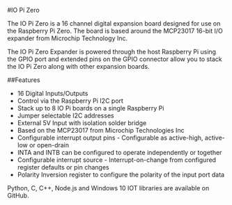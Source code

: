<!--
---
name: IO Pi Zero
class: board
type: io
formfactor: pHAT
manufacturer: AB Electronics UK
description: 16 Channel Digital Expansion Board
url: https://www.abelectronics.co.uk/p/71/io-pi-zero
github: https://github.com/abelectronicsuk
schematic: https://www.abelectronics.co.uk/docs/pdf/schematic-iopizero.pdf
buy: https://www.abelectronics.co.uk/p/71/io-pi-zero
image: 'ab-io-pi-zero.png'
pincount: 40
eeprom: no
power:
  '1':
  '2':
ground:
  '6':
  '9':
  '14':
  '20':
  '25':
  '30':
  '34':
  '39':
pin:
  '3':
    mode: i2c
  '5':
    mode: i2c
i2c:
  '0x20':
    alternate: [ '0x21', '0x22', '0x23', '0x24', '0x25', '0x26', '0x27' ]
    name: MCP23017
    device: MCP23017
-->
#IO Pi Zero

The IO Pi Zero is a 16 channel digital expansion board designed for use on the Raspberry Pi Zero. The board is based around the MCP23017 16-bit I/O expander from Microchip Technology Inc. 

The IO Pi Zero Expander is powered through the host Raspberry Pi using the GPIO port and extended pins on the GPIO connector allow you to stack the IO Pi Zero along with other expansion boards.

##Features

-  16 Digital Inputs/Outputs
-  Control via the Raspberry Pi I2C port
-  Stack up to 8 IO Pi boards on a single Raspberry Pi
-  Jumper selectable I2C addresses
-  External 5V Input with isolation solder bridge
-  Based on the MCP23017 from Microchip Technologies Inc
-  Configurable interrupt output pins - Configurable as active-high, active-low or open-drain
-  INTA and INTB can be configured to operate independently or together
-  Configurable interrupt source  - Interrupt-on-change from configured register defaults  or pin changes
-  Polarity Inversion register to configure the polarity of the input port data

Python, C, C++, Node.js and Windows 10 IOT libraries are available on GitHub.

